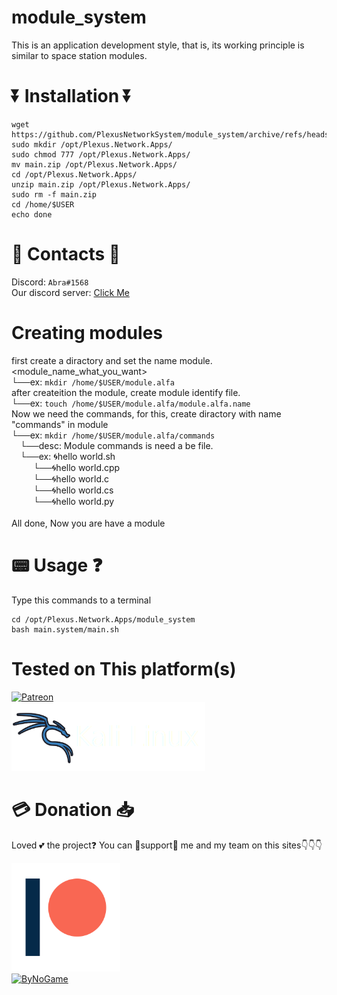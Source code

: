 # module_system
This is an application development style, that is, its working principle is similar to space station modules.
# :arrow_double_down: Installation :arrow_double_down:
```
wget https://github.com/PlexusNetworkSystem/module_system/archive/refs/heads/main.zip
sudo mkdir /opt/Plexus.Network.Apps/
sudo chmod 777 /opt/Plexus.Network.Apps/
mv main.zip /opt/Plexus.Network.Apps/
cd /opt/Plexus.Network.Apps/
unzip main.zip /opt/Plexus.Network.Apps/
sudo rm -f main.zip
cd /home/$USER
echo done
```
# :satellite: Contacts :satellite:
Discord: `Abra#1568`<br />
Our discord server: [Click Me](https://discord.gg/R6fVaQS5We "Click Me")

# Creating modules
first create a diractory and set the name module.<module_name_what_you_want></br>
└──ex: ```mkdir /home/$USER/module.alfa```</br>
after createition the module, create module identify file.</br>
└──ex: ```touch /home/$USER/module.alfa/module.alfa.name```</br>
Now we need the commands, for this, create diractory with name "commands" in module</br>
└──ex: ```mkdir /home/$USER/module.alfa/commands```</br>
&emsp;└──desc: Module commands is need a be file. </br>
&emsp;└──ex: :cyclone:hello world.sh</br>
&emsp;&ensp;&ensp;&ensp;└──:cyclone:hello world.cpp</br>
&emsp;&ensp;&ensp;&ensp;└──:cyclone:hello world.c </br>
&emsp;&ensp;&ensp;&ensp;└──:cyclone:hello world.cs</br>
&emsp;&ensp;&ensp;&ensp;└──:cyclone:hello world.py</br>
</br>
All done, Now you are have a module</br>

# :pager: Usage :question:
Type this commands to a terminal
```
cd /opt/Plexus.Network.Apps/module_system
bash main.system/main.sh
```
# Tested on This platform(s)

<a href="https://linuxmint.com/" target="_blank"><img src="https://linuxmint.com/web/img/logo-mono.svg" alt="Patreon" height="174" width="310"></a></br>
<a href="https://linuxmint.com/" target="_blank"><img src="https://raw.githubusercontent.com/PlexusNetworkSystem/PlexusNetworkSystem/main/kali_linux.png" alt="Patreon" height="110" width="310"></a></br>

# :credit_card: Donation :inbox_tray:

Loved :two_hearts: the project:question: You can :star2:support:star2: me and my team on this sites:point_down::point_down::point_down:

<a href="https://www.patreon.com/plexusnetworksystem" target="_blank"><img src="https://raw.githubusercontent.com/PlexusNetworkSystem/PlexusNetworkSystem/main/patreon.png" alt="Patreon" height="174" width="174"></a></br>
<a href="http://www.bynogame.com/tr/destekle/plexus-system" target="_blank"><img src="https://images.bynogame.com/images/anlatim/bynogame-logo-siyah2.png" alt="ByNoGame" height="123" width="300"></a>

